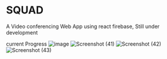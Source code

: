# SQUAD 
A Video conferencing Web App using react firebase, Still under development

current Progress
![image](https://github.com/Kota-Gang/SQUAD/assets/82997237/aefb07fc-fb33-421d-9244-14504fb2600c)
![Screenshot (41)](https://github.com/Kota-Gang/SQUAD/assets/82997237/ba44c353-7466-4474-b9aa-0431c5f07b77)
![Screenshot (42)](https://github.com/Kota-Gang/SQUAD/assets/82997237/a09a4a81-fddd-48ad-93a5-55886d40f06c)
![Screenshot (43)](https://github.com/Kota-Gang/SQUAD/assets/82997237/5a28ce06-f459-4f6c-9aaa-86c0f4e93d21)

